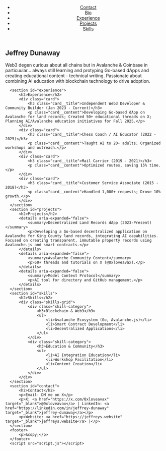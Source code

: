   <!DOCTYPE html>
  <html lang="en">
  <head>
      <meta charset="UTF-8">
      <meta name="viewport" content="width=device-width, initial-scale=1.0">
      <meta name="description" content="Jeffrey Dunaway (Avax) - Web3 Developer Portfolio with Avalanche Expertise">
      <meta name="keywords" content="Web3, Avalanche, Blockchain, AI Education, Developer">
      <title>Jeffrey Dunaway - Portfolio</title>
      <link rel="stylesheet" href="styles.css">
  </head>
  <body>
      <header>
          <nav>
              <ul>
                  <li><a href="#contact">Contact</a></li>
                  <li><a href="#bio">Bio</a></li>
                  <li><a href="#experience">Experience</a></li>
                  <li><a href="#projects">Projects</a></li>
                  <li><a href="#skills">Skills</a></li>
              </ul>
          </nav>
      </header>
      <section id="bio">
          <h1>Jeffrey Dunaway </h1>
          <p>Web3 degen curious about all chains but in Avalanche & Coinbase in particuular... always still learning and protyping Go-based dApps and creating educational content - technical writing. Passionate about combining AI education with blockchain technology to drive adoption.</p>
      
      <section id="experience">
          <h2>Experience</h2>
          <div class="card">
              <h3 class="card__title">Independent Web3 Developer & Community Builder (Jan 2023 - Current)</h3>
              <p class="card__content">Developing Go-based dApp on Avalanche for land records; Created 50+ educational threads on X; Planning AI/Avalanche education initiatives for Fall 2025.</p>
          </div>
          <div class="card">
              <h3 class="card__title">Chess Coach / AI Educator (2022 - 2025)</h3>
              <p class="card__content">Taught AI to 20+ adults; Organized workshops and outreach.</p>
          </div>
          <div class="card">
              <h3 class="card__title">Mail Carrier (2019 - 2021)</h3>
              <p class="card__content">Optimized routes, saving 15% time.</p>
          </div>
          <div class="card">
              <h3 class="card__title">Customer Service Associate (2015 - 2018)</h3>
              <p class="card__content">Handled 1,000+ requests; Drove 10% growth.</p>
          </div>
      </section>
      <section id="projects">
          <h2>Projects</h2>
          <details aria-expanded="false">
              <summary>Decentralized Land Records dApp (2023-Present)</summary>
              <p>Developing a Go-based decentralized application on Avalanche for King County land records, integrating AI capabilities. Focused on creating transparent, immutable property records using Avalanche.js and smart contracts.</p>
          </details>
          <details aria-expanded="false">
              <summary>Avalanche Community Content</summary>
              <p>50+ threads and tutorials on X (@0xloveavax).</p>
          </details>
          <details aria-expanded="false">
              <summary>Model Context Protocol</summary>
              <p>AI tool for directory and GitHub management.</p>
          </details>
      </section>
      <section id="skills">
          <h2>Skills</h2>
          <div class="skills-grid">
              <div class="skill-category">
                  <h3>Blockchain & Web3</h3>
                  <ul>
                      <li>Avalanche Ecosystem (Go, Avalanche.js)</li>
                      <li>Smart Contract Development</li>
                      <li>Decentralized Applications</li>
                  </ul>
              </div>
              <div class="skill-category">
                  <h3>Education & Community</h3>
                  <ul>
                      <li>AI Integration Education</li>
                      <li>Workshop Facilitation</li>
                      <li>Content Creation</li>
                  </ul>
              </div>
          </div>
      </section>
      <section id="contact">
          <h2>Contact</h2>
          <p>Email: DM me on X</p>
          <p>X: <a href="https://x.com/0xloveavax" target="_blank">@0xloveavax</a> | LinkedIn: <a href="https://linkedin.com/in/jeffrey-dunaway" target="_blank">jeffrey-dunaway</a></p>
          <p>Website: <a href="https://jeffreys.website" target="_blank">jeffreys.website</a> |</p>
      </section>
      <footer>
          <p>&copy;</p>
      </footer>
      <script src="script.js"></script>
  </body>
  </html>
  
